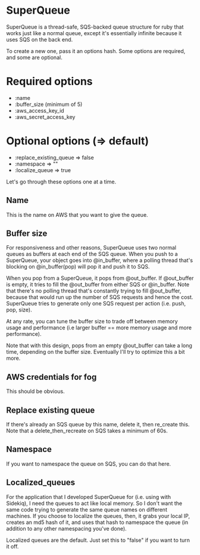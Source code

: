 SuperQueue
==========

SuperQueue is a thread-safe, SQS-backed queue structure for ruby that works just like a normal queue, except it's essentially infinite because it uses SQS on the back end.

To create a new one, pass it an options hash. Some options are required,
and some are optional.

# Required options
* :name
* :buffer_size (minimum of 5)
* :aws_access_key_id
* :aws_secret_access_key

# Optional options (=> default)
* :replace_existing_queue => false
* :namespace => ""
* :localize_queue => true

Let's go through these options one at a time.

## Name
This is the name on AWS that you want to give the queue. 

## Buffer size
For responsiveness and other reasons, SuperQueue uses two normal queues
as buffers at each end of the SQS queue. When you push to a SuperQueue,
your object goes into @in_buffer, where a polling thread that's blocking
on @in_buffer(pop) will pop it and push it to SQS.

When you pop from a SuperQueue, it pops from @out_buffer. If @out_buffer
is empty, it tries to fill the @out_buffer from either SQS or
@in_buffer. Note that there's no polling thread that's constantly trying
to fill @out_buffer, because that would run up the number of SQS
requests and hence the cost. SuperQueue tries to generate only one SQS
request per action (i.e. push, pop, size).

At any rate, you can tune the buffer size to trade off between memory
usage and performance (i.e larger buffer == more memory usage and more
performance).

Note that with this design, pops from an empty @out_buffer can take a
long time, depending on the buffer size. Eventually I'll try to optimize
this a bit more.

## AWS credentials for fog
This should be obvious.

## Replace existing queue
If there's already an SQS queue by this name, delete it, then re_create
this. Note that a delete_then_recreate on SQS takes a minimum of 60s.

## Namespace
If you want to namespace the queue on SQS, you can do that here.

## Localized_queues
For the application that I developed SuperQueue for (i.e. using with
Sidekiq), I need the queues to act like local memory. So I don't want
the same code trying to generate the same queue names on different
machines. If you choose to localize the queues, then, it grabs your
local IP, creates an md5 hash of it, and uses that hash to namespace the
queue (in addition to any other namespacing you've done).

Localized queues are the default. Just set this to "false" if you want
to turn it off.
